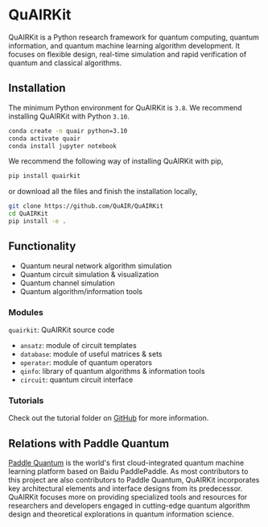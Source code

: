 # QuAIRKit

QuAIRKit is a Python research framework for quantum computing, quantum information, and quantum machine learning algorithm development. It focuses on flexible design, real-time simulation and rapid verification of quantum and classical algorithms.

## Installation

The minimum Python environment for QuAIRKit is `3.8`. We recommend installing QuAIRKit with Python `3.10`.

```bash
conda create -n quair python=3.10
conda activate quair
conda install jupyter notebook
```

We recommend the following way of installing QuAIRKit with pip,

```bash
pip install quairkit
```

or download all the files and finish the installation locally,

```bash
git clone https://github.com/QuAIR/QuAIRKit
cd QuAIRKit
pip install -e .
```

## Functionality

- Quantum neural network algorithm simulation
- Quantum circuit simulation & visualization
- Quantum channel simulation
- Quantum algorithm/information tools

### Modules

`quairkit`: QuAIRKit source code

- `ansatz`: module of circuit templates
- `database`: module of useful matrices & sets
- `operator`: module of quantum operators
- `qinfo`: library of quantum algorithms & information tools
- `circuit`: quantum circuit interface

### Tutorials

Check out the tutorial folder on [GitHub](https://github.com/QuAIR/QuAIRKit) for more information.

## Relations with Paddle Quantum

[Paddle Quantum](https://github.com/PaddlePaddle/Quantum) is the world's first cloud-integrated quantum machine learning platform based on Baidu PaddlePaddle. As most contributors to this project are also contributors to Paddle Quantum, QuAIRKit incorporates key architectural elements and interface designs from its predecessor. QuAIRKit focuses more on providing specialized tools and resources for researchers and developers engaged in cutting-edge quantum algorithm design and theoretical explorations in quantum information science.

